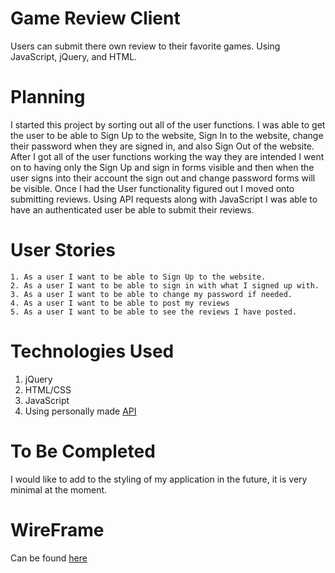 # Game Review Client

Users can submit there own review to their favorite games. Using JavaScript, jQuery, and HTML.

# Planning

I started this project by sorting out all of the user functions. I was able to get the user to be able to Sign Up to the website, Sign In to the website, change their password when they are signed in, and also Sign Out of the website. After I got all of the user functions working the way they are intended I went on to having only the Sign Up and sign in forms visible and then when the user signs into their account the sign out and change password forms will be visible. Once I had the User functionality figured out I moved onto submitting reviews. Using API requests along with JavaScript I was able to have an authenticated user be able to submit their reviews.

# User Stories

    1. As a user I want to be able to Sign Up to the website.
    2. As a user I want to be able to sign in with what I signed up with.
    3. As a user I want to be able to change my password if needed.
    4. As a user I want to be able to post my reviews
    5. As a user I want to be able to see the reviews I have posted.

# Technologies Used
  1. jQuery
  2. HTML/CSS
  3. JavaScript
  4. Using personally made [API]()

# To Be Completed

I would like to add to the styling of my application in the future, it is very minimal at the moment.

# WireFrame

Can be found [here](https://imgur.com/Brveg19)
